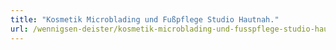 ```yaml
---
title: "Kosmetik Microblading und Fußpflege Studio Hautnah."
url: /wennigsen-deister/kosmetik-microblading-und-fusspflege-studio-hautnah/
---
```

